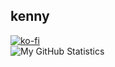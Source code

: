 ## kenny

[![ko-fi](https://ko-fi.com/img/githubbutton_sm.svg)](https://ko-fi.com/Y8Y341GVL)<br />
![My GitHub Statistics](https://github-readme-stats.vercel.app/api?username=KennyV1&hide=prs,stars&count_private=true&theme=tokyonight)
